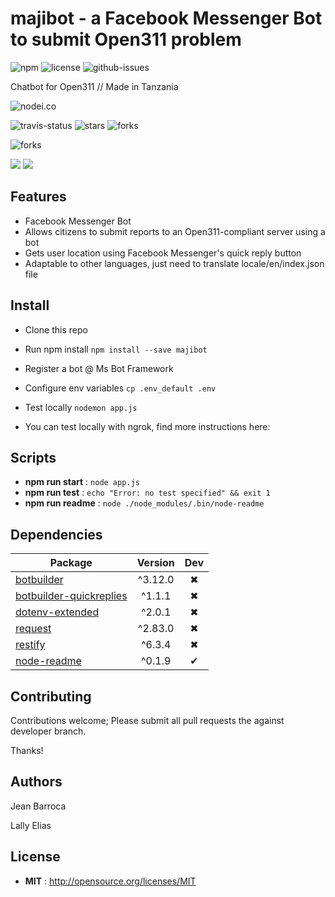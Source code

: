 # majibot - a Facebook Messenger Bot to submit Open311 problem

![npm](https://img.shields.io/npm/v/majibot.svg) ![license](https://img.shields.io/npm/l/majibot.svg) ![github-issues](https://img.shields.io/github/issues/jeanbarroca/majibot.svg)

Chatbot for Open311 // Made in Tanzania

![nodei.co](https://nodei.co/npm/majibot.png?downloads=true&downloadRank=true&stars=true)

![travis-status](https://img.shields.io/travis/jeanbarroca/majibot.svg)
![stars](https://img.shields.io/github/stars/jeanbarroca/majibot.svg)
![forks](https://img.shields.io/github/forks/jeanbarroca/majibot.svg)

![forks](https://img.shields.io/github/forks/jeanbarroca/majibot.svg)

![](https://david-dm.org/jeanbarroca/majibot/status.svg)
![](https://david-dm.org/jeanbarroca/majibot/dev-status.svg)

## Features
- Facebook Messenger Bot
- Allows citizens to submit reports to an Open311-compliant server using a bot
- Gets user location using Facebook Messenger's quick reply button
- Adaptable to other languages, just need to translate locale/en/index.json file


## Install

- Clone this repo

- Run npm install 
`npm install --save majibot`

- Register a bot @ Ms Bot Framework

- Configure env variables
`cp .env_default .env`

- Test locally
`nodemon app.js`

- You can test locally with ngrok, find more instructions here:


## Scripts

 - **npm run start** : `node app.js`
 - **npm run test** : `echo "Error: no test specified" && exit 1`
 - **npm run readme** : `node ./node_modules/.bin/node-readme`

## Dependencies

Package | Version | Dev
--- |:---:|:---:
[botbuilder](https://www.npmjs.com/package/botbuilder) | ^3.12.0 | ✖
[botbuilder-quickreplies](https://www.npmjs.com/package/botbuilder-quickreplies) | ^1.1.1 | ✖
[dotenv-extended](https://www.npmjs.com/package/dotenv-extended) | ^2.0.1 | ✖
[request](https://www.npmjs.com/package/request) | ^2.83.0 | ✖
[restify](https://www.npmjs.com/package/restify) | ^6.3.4 | ✖
[node-readme](https://www.npmjs.com/package/node-readme) | ^0.1.9 | ✔


## Contributing

Contributions welcome; Please submit all pull requests the against developer branch. 

Thanks!

## Authors

Jean Barroca

Lally Elias

## License

 - **MIT** : http://opensource.org/licenses/MIT
